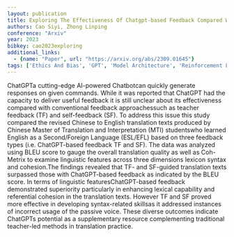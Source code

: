 ```yaml
---
layout: publication
title: Exploring The Effectiveness Of Chatgpt-based Feedback Compared With Teacher Feedback And Self-feedback: Evidence From Chinese To English Translation
authors: Cao Siyi, Zhong Linping
conference: "Arxiv"
year: 2023
bibkey: cao2023exploring
additional_links:
  - {name: "Paper", url: "https://arxiv.org/abs/2309.01645"}
tags: ['Ethics And Bias', 'GPT', 'Model Architecture', 'Reinforcement Learning']
---
```

ChatGPTa cutting-edge AI-powered Chatbotcan quickly generate responses on given commands. While it was reported that ChatGPT had the capacity to deliver useful feedback it is still unclear about its effectiveness compared with conventional feedback approachessuch as teacher feedback (TF) and self-feedback (SF). To address this issue this study compared the revised Chinese to English translation texts produced by Chinese Master of Translation and Interpretation (MTI) studentswho learned English as a Second/Foreign Language (ESL/EFL) based on three feedback types (i.e. ChatGPT-based feedback TF and SF). The data was analyzed using BLEU score to gauge the overall translation quality as well as Coh-Metrix to examine linguistic features across three dimensions lexicon syntax and cohesion.The findings revealed that TF- and SF-guided translation texts surpassed those with ChatGPT-based feedback as indicated by the BLEU score. In terms of linguistic featuresChatGPT-based feedback demonstrated superiority particularly in enhancing lexical capability and referential cohesion in the translation texts. However TF and SF proved more effective in developing syntax-related skillsas it addressed instances of incorrect usage of the passive voice. These diverse outcomes indicate ChatGPTs potential as a supplementary resource complementing traditional teacher-led methods in translation practice.
